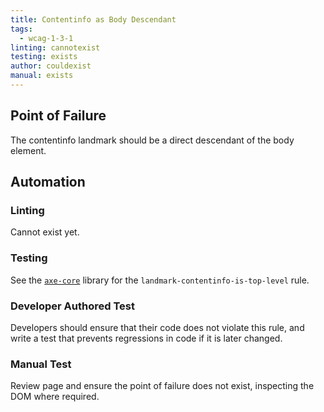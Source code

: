 ```yaml
---
title: Contentinfo as Body Descendant
tags: 
  - wcag-1-3-1
linting: cannotexist
testing: exists
author: couldexist
manual: exists
---
```


## Point of Failure
The contentinfo landmark should be a direct descendant of the body element.

## Automation

### Linting
Cannot exist yet.

### Testing
See the [`axe-core`](https://github.com/dequelabs/axe-core) library for the `landmark-contentinfo-is-top-level` rule.

### Developer Authored Test
Developers should ensure that their code does not violate this rule, and write a test that prevents regressions in code if it is later changed.

### Manual Test
Review page and ensure the point of failure does not exist, inspecting the DOM where required.